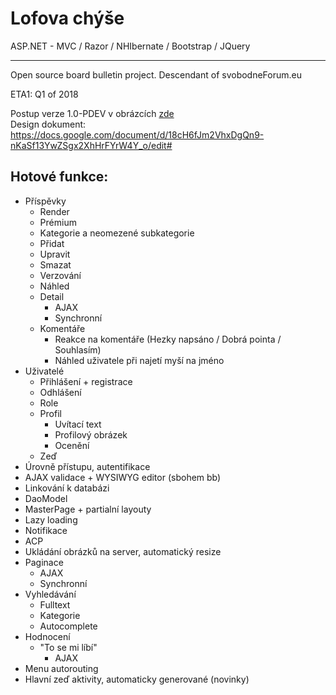 # Lofova chýše

ASP.NET - MVC / Razor / NHIbernate / Bootstrap / JQuery
<hr></hr>
Open source board bulletin project. Descendant of svobodneForum.eu

ETA1: Q1 of 2018

Postup verze 1.0-PDEV v obrázcích [zde](https://github.com/lofcz/LofovaChyse/wiki/1.0-P-DEV)  
Design dokument: https://docs.google.com/document/d/18cH6fJm2VhxDgQn9-nKaSf13YwZSgx2XhHrFYrW4Y_o/edit#

## Hotové funkce:
- Příspěvky
  - Render
  - Prémium
  - Kategorie a neomezené subkategorie
  - Přidat
  - Upravit
  - Smazat
  - Verzování
  - Náhled
  - Detail
    - AJAX
    - Synchronní
  - Komentáře
    - Reakce na komentáře (Hezky napsáno / Dobrá pointa / Souhlasím) 
    - Náhled uživatele při najetí myší na jméno
- Uživatelé
  - Přihlášení + registrace
  - Odhlášení
  - Role
  - Profil
    - Uvítací text
    - Profilový obrázek
    - Ocenění
  - Zeď
- Úrovně přístupu, autentifikace
- AJAX validace + WYSIWYG editor (sbohem bb)
- Linkování k databázi
- DaoModel
- MasterPage + partialní layouty
- Lazy loading
- Notifikace
- ACP
- Ukládání obrázků na server, automatický resize 
- Paginace
  - AJAX
  - Synchronní
- Vyhledávání
  - Fulltext
  - Kategorie
  - Autocomplete
- Hodnocení
  - "To se mi líbí"
    - AJAX
- Menu autorouting
- Hlavní zeď aktivity, automaticky generované (novinky)
